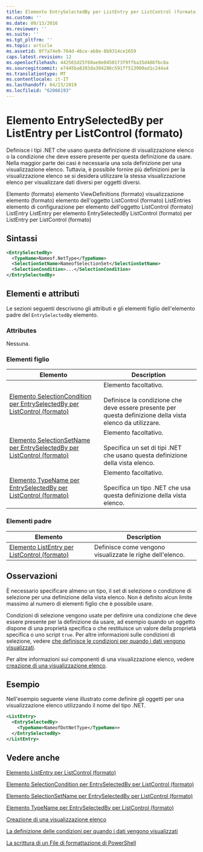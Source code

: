 ```yaml
---
title: Elemento EntrySelectedBy per ListEntry per ListControl (formato) | Microsoft Docs
ms.custom: ''
ms.date: 09/13/2016
ms.reviewer: ''
ms.suite: ''
ms.tgt_pltfrm: ''
ms.topic: article
ms.assetid: 0f7a74e9-764d-46ce-ab8e-8b9314ce1659
caps.latest.revision: 12
ms.openlocfilehash: 442565d25f60ae8e04501f3f9ffba35d486fbc8a
ms.sourcegitcommit: e7445ba8203da304286c591ff513900ad1c244a4
ms.translationtype: MT
ms.contentlocale: it-IT
ms.lasthandoff: 04/23/2019
ms.locfileid: "62066193"
---
```

# <a name="entryselectedby-element-for-listentry-for-listcontrol-format"></a>Elemento EntrySelectedBy per ListEntry per ListControl (formato)

Definisce i tipi .NET che usano questa definizione di visualizzazione elenco o la condizione che deve essere presente per questa definizione da usare. Nella maggior parte dei casi è necessaria una sola definizione per una visualizzazione elenco. Tuttavia, è possibile fornire più definizioni per la visualizzazione elenco se si desidera utilizzare la stessa visualizzazione elenco per visualizzare dati diversi per oggetti diversi.

Elemento (formato) elemento ViewDefinitions (formato) visualizzazione elemento (formato) elemento dell'oggetto ListControl (formato) ListEntries elemento di configurazione per elemento dell'oggetto ListControl (formato) ListEntry ListEntry per elemento EntrySelectedBy ListControl (formato) per ListEntry per ListControl (formato)

## <a name="syntax"></a>Sintassi

```xml
<EntrySelectedBy>
  <TypeName>Nameof.NetType</TypeName>
  <SelectionSetName>NameofSelectionSet</SelectionSetName>
  <SelectionCondition>...</SelectionCondition>
</EntrySelectedBy>
```

## <a name="attributes-and-elements"></a>Elementi e attributi

Le sezioni seguenti descrivono gli attributi e gli elementi figlio dell'elemento padre del `EntrySelectedBy` elemento.

### <a name="attributes"></a>Attributes

Nessuna.

### <a name="child-elements"></a>Elementi figlio

|Elemento|Description|
|-------------|-----------------|
|[Elemento SelectionCondition per EntrySelectedBy per ListControl (formato)](./selectioncondition-element-for-entryselectedby-for-listcontrol-format.md)|Elemento facoltativo.<br /><br /> Definisce la condizione che deve essere presente per questa definizione della vista elenco da utilizzare.|
|[Elemento SelectionSetName per EntrySelectedBy per ListControl (formato)](./selectionsetname-element-for-entryselectedby-for-listcontrol-format.md)|Elemento facoltativo.<br /><br /> Specifica un set di tipi .NET che usano questa definizione della vista elenco.|
|[Elemento TypeName per EntrySelectedBy per ListControl (formato)](./typename-element-for-entryselectedby-for-listcontrol-format.md)|Elemento facoltativo.<br /><br /> Specifica un tipo .NET che usa questa definizione della vista elenco.|

### <a name="parent-elements"></a>Elementi padre

|Elemento|Description|
|-------------|-----------------|
|[Elemento ListEntry per ListControl (formato)](./listentry-element-for-listcontrol-format.md)|Definisce come vengono visualizzate le righe dell'elenco.|

## <a name="remarks"></a>Osservazioni

È necessario specificare almeno un tipo, il set di selezione o condizione di selezione per una definizione della vista elenco. Non è definito alcun limite massimo al numero di elementi figlio che è possibile usare.

Condizioni di selezione vengono usate per definire una condizione che deve essere presente per la definizione da usare, ad esempio quando un oggetto dispone di una proprietà specifica o che restituisce un valore della proprietà specifica o uno script `true`. Per altre informazioni sulle condizioni di selezione, vedere [che definisce le condizioni per quando i dati vengono visualizzati](./defining-conditions-for-displaying-data.md).

Per altre informazioni sui componenti di una visualizzazione elenco, vedere [creazione di una visualizzazione elenco](./creating-a-list-view.md).

## <a name="example"></a>Esempio

Nell'esempio seguente viene illustrato come definire gli oggetti per una visualizzazione elenco utilizzando il nome del tipo .NET.

```xml
<ListEntry>
  <EntrySelectedBy>
    <TypeName>NameofDotNetType</TypeName>>
  </EntrySelectedBy>
</ListEntry>
```

## <a name="see-also"></a>Vedere anche

[Elemento ListEntry per ListControl (formato)](./listentry-element-for-listcontrol-format.md)

[Elemento SelectionCondition per EntrySelectedBy per ListControl (formato)](./selectioncondition-element-for-entryselectedby-for-listcontrol-format.md)

[Elemento SelectionSetName per EntrySelectedBy per ListControl (formato)](./selectionsetname-element-for-entryselectedby-for-listcontrol-format.md)

[Elemento TypeName per EntrySelectedBy per ListControl (formato)](./typename-element-for-entryselectedby-for-listcontrol-format.md)

[Creazione di una visualizzazione elenco](./creating-a-list-view.md)

[La definizione delle condizioni per quando i dati vengono visualizzati](./defining-conditions-for-displaying-data.md)

[La scrittura di un File di formattazione di PowerShell](./writing-a-powershell-formatting-file.md)
